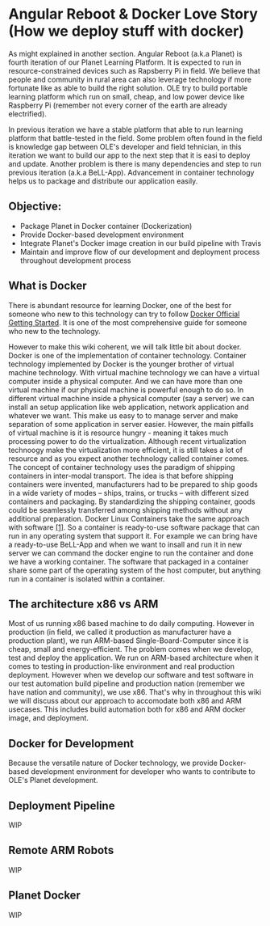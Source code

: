 # Angular Reboot & Docker Love Story (How we deploy stuff with docker)
As might explained in another section. Angular Reboot (a.k.a Planet) is fourth iteration of our Planet Learning Platform. It is expected to run in resource-constrained devices such as Rapsberry Pi in field. We believe that people and community in rural area can also leverage technology if more fortunate like as able to build the right solution. OLE try to build portable learning platform which run on small, cheap, and low power device like Raspberry Pi (remember not every corner of the earth are already electrified).

In previous iteration we have a stable platform that able to run learning platform that battle-tested in the field. Some problem often found in the field is knowledge gap between OLE's developer and field tehnician, in this iteration we want to build our app to the next step that it is easi to deploy and update. Another problem is there is many dependencies and step to run previous iteration (a.k.a BeLL-App). Advancement in container technology helps us to package and distribute our application easily.

## Objective:
- Package Planet in Docker container (Dockerization)
- Provide Docker-based development environment
- Integrate Planet's Docker image creation in our build pipeline with Travis
- Maintain and improve flow of our development and deployment process throughout development process

## What is Docker
There is abundant resource for learning Docker, one of the best for someone who new to this technology can try to follow [Docker Official Getting Started](https://docs.docker.com/get-started/). It is one of the most comprehensive guide for someone who new to the technology.

However to make this wiki coherent, we will talk little bit about docker. Docker is one of the implementation of container technology. Container technology implemented by Docker is the younger brother of virtual machine technology. With virtual machine technology we can have a virtual computer inside a physical computer. And we can have more than one virtual machine if our physical machine is powerful enough to do so. In different virtual machine inside a physical computer (say a server) we can install an setup application like web application, network application and whatever we want. This make us easy to to manage server and make separation of some application in server easier. However, the main pitfalls of virtual machine is it is resource hungry - meaning it takes much processing power to do the virtualization. Although recent virtualization technoogy make the virtualization more efficient, it is still takes a lot of resource and as you expect another technology called container comes. The concept of container technology uses the paradigm of shipping containers in inter-modal transport. The idea is that before shipping containers were invented, manufacturers had to be prepared to ship goods in a wide variety of modes – ships, trains, or trucks – with different sized containers and packaging. By standardizing the shipping container, goods could be seamlessly transferred among shipping methods without any additional preparation. Docker Linux Containers take the same approach with software [[1]](https://www.sdxcentral.com/cloud/containers/definitions/what-are-containers-like-docker-linux-containers/). So a container is ready-to-use software package that can run in any operating system that support it. For example we can bring have a ready-to-use BeLL-App and when we want to insall and run it in new server we can command the docker engine to run the container and done we have a working container. The software that packaged in a container share some part of the operating system of the host computer, but anything run in a container is isolated within a container.

## The architecture x86 vs ARM
Most of us running x86 based machine to do daily computing. However in production (in field, we called it production as manufacturer have a production plant), we run ARM-based Single-Board-Computer since it is cheap, small and energy-efficient. The problem comes when we develop, test and deploy the application. We run on ARM-based architecture when it comes to testing in production-like environment and real production deployment. However when we develop our software and test software in our test automation build pipeline and production nation (remember we have nation and community), we use x86. That's why in throughout this wiki we will discuss about our approach to accomodate both x86 and ARM usecases. This includes build automation both for x86 and ARM docker image, and deployment.

## Docker for Development
Because the versatile nature of Docker technology, we provide Docker-based development environment for developer who wants to contribute to OLE's Planet development.

## Deployment Pipeline
WIP

## Remote ARM Robots
WIP

## Planet Docker
WIP

